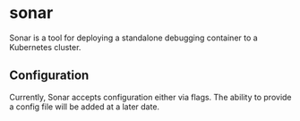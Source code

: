 # sonar

Sonar is a tool for deploying a standalone debugging container to a Kubernetes cluster.

## Configuration

Currently, Sonar accepts configuration either via flags. The ability to provide a config
file will be added at a later date.
